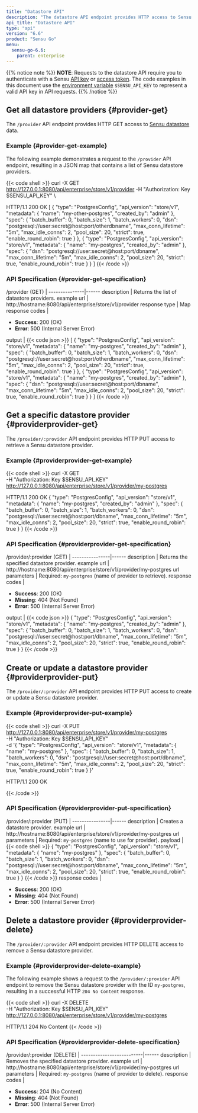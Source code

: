 ```yaml
---
title: "Datastore API"
description: "The datastore API endpoint provides HTTP access to Sensu datastore providers. This reference includes examples for returning the provider definitions, creating a provider, and more."
api_title: "Datastore API"
type: "api"
version: "6.6"
product: "Sensu Go"
menu:
  sensu-go-6.6:
    parent: enterprise
---
```


{{% notice note %}}
**NOTE**: Requests to the datastore API require you to authenticate with a Sensu [API key](../#configure-an-environment-variable-for-api-key-authentication) or [access token](../#authenticate-with-the-authentication-api).
The code examples in this document use the [environment variable](../#configure-an-environment-variable-for-api-key-authentication) `$SENSU_API_KEY` to represent a valid API key in API requests.
{{% /notice %}}

## Get all datastore providers {#provider-get}

The `/provider` API endpoint provides HTTP GET access to [Sensu datastore][1] data.

### Example {#provider-get-example}

The following example demonstrates a request to the `/provider` API endpoint, resulting in a JSON map that contains a list of Sensu datastore providers.

{{< code shell >}}
curl -X GET \
http://127.0.0.1:8080/api/enterprise/store/v1/provider
-H "Authorization: Key $SENSU_API_KEY" \

HTTP/1.1 200 OK
[
  {
    "type": "PostgresConfig",
    "api_version": "store/v1",
    "metadata": {
      "name": "my-other-postgres",
      "created_by": "admin"
    },
    "spec": {
      "batch_buffer": 0,
      "batch_size": 1,
      "batch_workers": 0,
      "dsn": "postgresql://user:secret@host:port/otherdbname",
      "max_conn_lifetime": "5m",
      "max_idle_conns": 2,
      "pool_size": 20,
      "strict": true,
      "enable_round_robin": true
    }
  },
  {
    "type": "PostgresConfig",
    "api_version": "store/v1",
    "metadata": {
      "name": "my-postgres",
      "created_by": "admin"
    },
    "spec": {
      "dsn": "postgresql://user:secret@host:port/dbname",
      "max_conn_lifetime": "5m",
      "max_idle_conns": 2,
      "pool_size": 20,
      "strict": true,
      "enable_round_robin": true
    }
  }
]
{{< /code >}}

### API Specification {#provider-get-specification}

/provider (GET)  | 
---------------|------
description    | Returns the list of datastore providers.
example url    | http://hostname:8080/api/enterprise/store/v1/provider
response type  | Map
response codes | <ul><li>**Success**: 200 (OK)</li><li>**Error**: 500 (Internal Server Error)</li></ul>
output         | {{< code json >}}
[
  {
    "type": "PostgresConfig",
    "api_version": "store/v1",
    "metadata": {
      "name": "my-postgres",
      "created_by": "admin"
    },
    "spec": {
      "batch_buffer": 0,
      "batch_size": 1,
      "batch_workers": 0,
      "dsn": "postgresql://user:secret@host:port/otherdbname",
      "max_conn_lifetime": "5m",
      "max_idle_conns": 2,
      "pool_size": 20,
      "strict": true,
      "enable_round_robin": true
    }
  },
  {
    "type": "PostgresConfig",
    "api_version": "store/v1",
    "metadata": {
      "name": "my-postgres",
      "created_by": "admin"
    },
    "spec": {
      "dsn": "postgresql://user:secret@host:port/dbname",
      "max_conn_lifetime": "5m",
      "max_idle_conns": 2,
      "pool_size": 20,
      "strict": true,
      "enable_round_robin": true
    }
  }
]
{{< /code >}}

## Get a specific datastore provider {#providerprovider-get}

The `/provider/:provider` API endpoint provides HTTP PUT access to retrieve a Sensu datastore provider.

### Example {#providerprovider-get-example}

{{< code shell >}}
curl -X GET \
-H "Authorization: Key $SENSU_API_KEY" \
http://127.0.0.1:8080/api/enterprise/store/v1/provider/my-postgres

HTTP/1.1 200 OK
{
  "type": "PostgresConfig",
  "api_version": "store/v1",
  "metadata": {
    "name": "my-postgres",
    "created_by": "admin"
  },
  "spec": {
    "batch_buffer": 0,
    "batch_size": 1,
    "batch_workers": 0,
    "dsn": "postgresql://user:secret@host:port/dbname",
    "max_conn_lifetime": "5m",
    "max_idle_conns": 2,
    "pool_size": 20,
    "strict": true,
    "enable_round_robin": true
  }
}
{{< /code >}}

### API Specification {#providerprovider-get-specification}

/provider/:provider (GET) | 
----------------|------
description     | Returns the specified datastore provider.
example url     | http://hostname:8080/api/enterprise/store/v1/provider/my-postgres
url parameters  | Required: `my-postgres` (name of provider to retrieve).
response codes   | <ul><li>**Success**: 200 (OK)</li><li> **Missing**: 404 (Not Found)</li><li>**Error**: 500 (Internal Server Error)</li></ul>
output         | {{< code json >}}
{
  "type": "PostgresConfig",
  "api_version": "store/v1",
  "metadata": {
    "name": "my-postgres",
    "created_by": "admin"
  },
  "spec": {
    "batch_buffer": 0,
    "batch_size": 1,
    "batch_workers": 0,
    "dsn": "postgresql://user:secret@host:port/dbname",
    "max_conn_lifetime": "5m",
    "max_idle_conns": 2,
    "pool_size": 20,
    "strict": true,
    "enable_round_robin": true
  }
}
{{< /code >}}

## Create or update a datastore provider {#providerprovider-put}

The `/provider/:provider` API endpoint provides HTTP PUT access to create or update a Sensu datastore provider.

### Example {#providerprovider-put-example}

{{< code shell >}}
curl -X PUT \
http://127.0.0.1:8080/api/enterprise/store/v1/provider/my-postgres \
-H "Authorization: Key $SENSU_API_KEY" \
-d '{
  "type": "PostgresConfig",
  "api_version": "store/v1",
  "metadata": {
    "name": "my-postgres"
  },
  "spec": {
    "batch_buffer": 0,
    "batch_size": 1,
    "batch_workers": 0,
    "dsn": "postgresql://user:secret@host:port/dbname",
    "max_conn_lifetime": "5m",
    "max_idle_conns": 2,
    "pool_size": 20,
    "strict": true,
    "enable_round_robin": true
  }
}'

HTTP/1.1 200 OK

{{< /code >}}

### API Specification {#providerprovider-put-specification}

/provider/:provider (PUT) | 
----------------|------
description     | Creates a datastore provider.
example url     | http://hostname:8080/api/enterprise/store/v1/provider/my-postgres
url parameters  | Required: `my-postgres` (name to use for provider).
payload         | {{< code shell >}}
{
  "type": "PostgresConfig",
  "api_version": "store/v1",
  "metadata": {
    "name": "my-postgres"
  },
  "spec": {
    "batch_buffer": 0,
    "batch_size": 1,
    "batch_workers": 0,
    "dsn": "postgresql://user:secret@host:port/dbname",
    "max_conn_lifetime": "5m",
    "max_idle_conns": 2,
    "pool_size": 20,
    "strict": true,
    "enable_round_robin": true
  }
}
{{< /code >}}
response codes   | <ul><li>**Success**: 200 (OK)</li><li> **Missing**: 404 (Not Found)</li><li>**Error**: 500 (Internal Server Error)</li></ul>

## Delete a datastore provider {#providerprovider-delete}

The `/provider/:provider` API endpoint provides HTTP DELETE access to remove a Sensu datastore provider.

### Example {#providerprovider-delete-example}

The following example shows a request to the `/provider/:provider` API endpoint to remove the Sensu datastore provider with the ID `my-postgres`, resulting in a successful HTTP `204 No Content` response.

{{< code shell >}}
curl -X DELETE \
-H "Authorization: Key $SENSU_API_KEY" \
http://127.0.0.1:8080/api/enterprise/store/v1/provider/my-postgres

HTTP/1.1 204 No Content
{{< /code >}}

### API Specification {#providerprovider-delete-specification}

/provider/:provider (DELETE) | 
--------------------------|------
description               | Removes the specified datastore provider.
example url               | http://hostname:8080/api/enterprise/store/v1/provider/my-postgres
url parameters            | Required: `my-postgres` (name of provider to delete).
response codes            | <ul><li>**Success**: 204 (No Content)</li><li>**Missing**: 404 (Not Found)</li><li>**Error**: 500 (Internal Server Error)</li></ul>

[1]: ../../operations/deploy-sensu/datastore/
